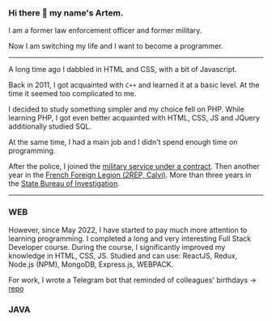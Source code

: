### Hi there 👋 my name's Artem.

I am a former law enforcement officer and former military.

Now I am switching my life and I want to become a programmer.

---

A long time ago I dabbled in HTML and CSS, with a bit of Javascript.

Back in 2011, I got acquainted with `C++` and learned it at a basic level. At the time it seemed too complicated to me.

I decided to study something simpler and my choice fell on PHP. While learning PHP, I got even better acquainted with HTML, CSS, JS and JQuery additionally studied SQL.

At the same time, I had a main job and I didn't spend enough time on programming.

After the police, I joined the [military service under a contract](https://do.gov.ua/en/main-page/). Then another year in the [French Foreign Legion (2REP, Calvi)](http://foreignlegion.info/units/2nd-foreign-parachute-regiment/). More than three years in the [State Bureau of Investigation](https://dbr.gov.ua/en/).

---

### WEB

However, since May 2022, I have started to pay much more attention to learning programming. I completed a long and very interesting Full Stack Developer course. During the course, I significantly improved my knowledge in HTML, CSS, JS. Studied and can use: ReactJS, Redux, Node.js (NPM), MongoDB, Express.js, WEBPACK.

For work, I wrote a Telegram bot that reminded of colleagues' birthdays -> [repo](https://github.com/xdpiqbx/date-remainder-sf-production)

### JAVA

<!--
**xdpiqbx/xdpiqbx** is a ✨ _special_ ✨ repository because its `README.md` (this file) appears on your GitHub profile.

Here are some ideas to get you started:

- 🔭 I’m currently working on ...
- 🌱 I’m currently learning ...
- 👯 I’m looking to collaborate on ...
- 🤔 I’m looking for help with ...
- 💬 Ask me about ...
- 📫 How to reach me: ...
- 😄 Pronouns: ...
- ⚡ Fun fact: ...
-->
